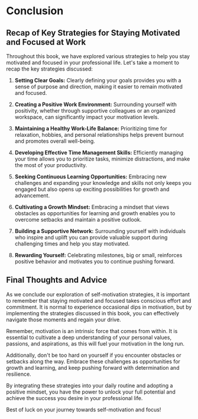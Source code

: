 # Conclusion

Recap of Key Strategies for Staying Motivated and Focused at Work
-----------------------------------------------------------------

Throughout this book, we have explored various strategies to help you stay motivated and focused in your professional life. Let's take a moment to recap the key strategies discussed:

1. **Setting Clear Goals:** Clearly defining your goals provides you with a sense of purpose and direction, making it easier to remain motivated and focused.

2. **Creating a Positive Work Environment:** Surrounding yourself with positivity, whether through supportive colleagues or an organized workspace, can significantly impact your motivation levels.

3. **Maintaining a Healthy Work-Life Balance:** Prioritizing time for relaxation, hobbies, and personal relationships helps prevent burnout and promotes overall well-being.

4. **Developing Effective Time Management Skills:** Efficiently managing your time allows you to prioritize tasks, minimize distractions, and make the most of your productivity.

5. **Seeking Continuous Learning Opportunities:** Embracing new challenges and expanding your knowledge and skills not only keeps you engaged but also opens up exciting possibilities for growth and advancement.

6. **Cultivating a Growth Mindset:** Embracing a mindset that views obstacles as opportunities for learning and growth enables you to overcome setbacks and maintain a positive outlook.

7. **Building a Supportive Network:** Surrounding yourself with individuals who inspire and uplift you can provide valuable support during challenging times and help you stay motivated.

8. **Rewarding Yourself:** Celebrating milestones, big or small, reinforces positive behavior and motivates you to continue pushing forward.

Final Thoughts and Advice
-------------------------

As we conclude our exploration of self-motivation strategies, it is important to remember that staying motivated and focused takes conscious effort and commitment. It is normal to experience occasional dips in motivation, but by implementing the strategies discussed in this book, you can effectively navigate those moments and regain your drive.

Remember, motivation is an intrinsic force that comes from within. It is essential to cultivate a deep understanding of your personal values, passions, and aspirations, as this will fuel your motivation in the long run.

Additionally, don't be too hard on yourself if you encounter obstacles or setbacks along the way. Embrace these challenges as opportunities for growth and learning, and keep pushing forward with determination and resilience.

By integrating these strategies into your daily routine and adopting a positive mindset, you have the power to unlock your full potential and achieve the success you desire in your professional life.

Best of luck on your journey towards self-motivation and focus!
